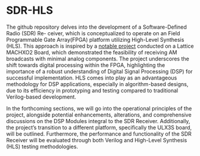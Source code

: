 # SDR-HLS

The github repository delves into the development of a Software-Defined Radio (SDR) Re-
ceiver, which is conceptualized to operate on an Field Programmable Gate Array(FPGA)
platform utilizing High-Level Synthesis (HLS). This approach is inspired by a [notable
project](https://hackaday.io/project/170916-fpga-3-r-1-c-mw-and-sw-sdr-receiver) conducted on a Lattice MACHXO2 Board, which demonstrated the feasibility
of receiving AM broadcasts with minimal analog components. The project underscores
the shift towards digital processing within the FPGA, highlighting the importance of a
robust understanding of Digital Signal Processing (DSP) for successful implementation.
HLS comes into play as an advantageous methodology for DSP applications, especially
in algorithm-based designs, due to its efficiency in prototyping and testing compared to
traditional Verilog-based development.

In the forthcoming sections, we will go into the operational principles of
the project, alongside potential enhancements, alterations, and comprehensive discussions
on the DSP Modules integral to the SDR Receiver. Additionally, the project’s transition
to a different platform, specifically the ULX3S board, will be outlined. Furthermore, the
performance and functionality of the SDR Receiver will be evaluated through both Verilog
and High-Level Synthesis (HLS) testing methodologies.
